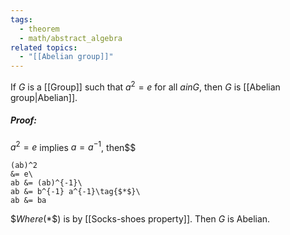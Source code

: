 ```yaml
---
tags:
  - theorem
  - math/abstract_algebra
related topics:
  - "[[Abelian group]]"
---
```

If $G$ is a [[Group]] such that $a^2=e$ for all $a in G$, then $G$ is [[Abelian group|Abelian]].
##### Proof:
$a^2=e$ implies $a=a^{-1}$, then$$

	(ab)^2 
	&= e\
	ab &= (ab)^{-1}\
	ab &= b^{-1} a^{-1}\tag{$*$}\
	ab &= ba

$$Where ($*$) is by [[Socks-shoes property]]. Then $G$ is Abelian.